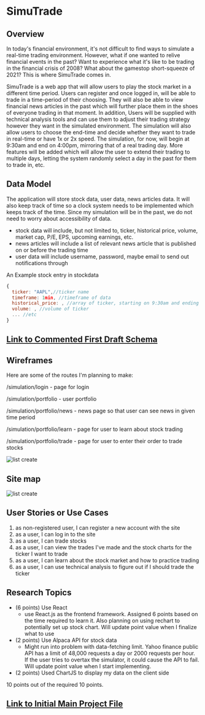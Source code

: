 # SimuTrade 

## Overview

In today's financial environment, it's not difficult to find ways to simulate a real-time trading environment. However, what if one wanted to relive financial events in the past? Want to experience what it's like to be trading in the financial crisis of 2008? What about the gamestop short-squeeze of 2021? This is where SimuTrade comes in.

SimuTrade is a web app that will allow users to play the stock market in a different time period. Users can register and once logged in, will be able to trade in a time-period of their choosing. They will also be able to view financial news articles in the past which will further place them in the shoes of everyone trading in that moment. In addition, Users will be supplied with technical analysis tools and can use them to adjust their trading strategy however they want in the simulated environment. The simulation will also allow users to choose the end-time and decide whether they want to trade in real-time or have 1x or 2x speed. The simulation, for now, will begin at 9:30am and end on 4:00pm, mirroring that of a real trading day. More features will be added which will allow the user to extend their trading to multiple days, letting the system randomly select a day in the past for them to trade in, etc. 


## Data Model

The application will store stock data, user data, news articles data. It will also keep track of time so a clock system needs to be implemented which keeps track of the time. Since my simulation will be in the past, we do not need to worry about accessibility of data. 

* stock data will include, but not limited to, ticker, historical price, volume, market cap, P/E, EPS, upcoming earnings, etc.
* news articles will include a list of relevant news article that is published on or before the trading time
* user data will include username, password, maybe email to send out notifications through 


An Example stock entry in stockdata 

```javascript
{
  ticker: "AAPL",//ticker name 
  timeframe: 1min, //timeframe of data
  historical_price: , //array of ticker, starting on 9:30am and ending at 4:00pm matching with the timeframe of the data. 
  volume: , //volume of ticker  
  ... //etc
}
```


## [Link to Commented First Draft Schema](db.mjs) 

## Wireframes

Here are some of the routes I'm planning to make: 

/simulation/login - page for login 

/simulation/portfolio - user portfolio 

/simulation/portfolio/news - news page so that user can see news in given time period 

/simulation/portfolio/learn - page for user to learn about stock trading 

/simulation/portfolio/trade - page for user to enter their order to trade stocks 

![list create](documentation/first.jpeg)

## Site map

![list create](documentation/second.jpeg)

## User Stories or Use Cases

1. as non-registered user, I can register a new account with the site
2. as a user, I can log in to the site
3. as a user, I can trade stocks 
4. as a user, I can view the trades I've made and the stock charts for the ticker I want to trade 
5. as a user, I can learn about the stock market and how to practice trading 
6. as a user, I can use technical analysis to figure out if I should trade the ticker 

## Research Topics

* (6 points) Use React 
    * use React.js as the frontend framework. Assigned 6 points based on the time required to learn it. Also planning on using rechart to potentially set up stock chart. Will update point value when I finalize what to use 
* (2 points) Use Alpaca API for stock data 
    * Might run into problem with data-fetching limit. Yahoo finance public API has a limit of 48,000 requests a day or 2000 requests per hour. If the user tries to overtax the simulator, it could cause the API to fail. Will update point value when I start implementing. 
* (2 points) Used ChartJS to display my data on the client side 


10 points out of the required 10 points. 

## [Link to Initial Main Project File](app.mjs) 


